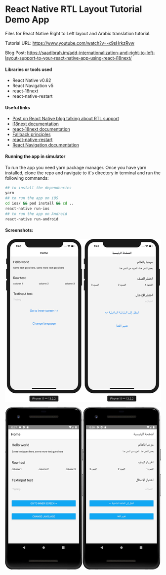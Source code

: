 # React Native RTL Layout Tutorial Demo App

Files for React Native Right to Left layout and Arabic translation tutorial.

Tutorial URL: https://www.youtube.com/watch?v=-x9sHrkzRyw

Blog Post: https://saadibrah.im/add-internationalization-and-right-to-left-layout-support-to-your-react-native-app-using-react-i18next/

#### Libraries or tools used

 * React Native v0.62
 * React Navigation v5
 * react-18next
 * react-native-restart

#### Useful links

 * [Post on React Native blog talking about RTL support](https://reactnative.dev/blog/2016/08/19/right-to-left-support-for-react-native-apps)
 * [i18next documentation](https://www.i18next.com/)
 * [react-18next documentation](https://react.i18next.com/)
 * [Fallback principles](https://www.i18next.com/principles/fallback)
 * [react-native-restart](https://github.com/avishayil/react-native-restart)
 * [React Navigation documentation](https://reactnavigation.org/)

#### Running the app in simulator

To run the app you need yarn package manager. Once you have yarn installed, clone the repo and navigate to it's directory in terminal and run the following commands:

 ```sh
 ## to install the dependencies
 yarn
 ## to run the app on iOS
 cd ios/ && pod install && cd ..
 react-native run-ios
 ## to run the app on Android
 react-native run-android
 ```

#### Screenshots:

![iOS React Native LTR/RTL English/Arabic](/screenshots/ios-translated.png)

![Android React Native LTR/RTL English/Arabic](/screenshots/android-translated.png)